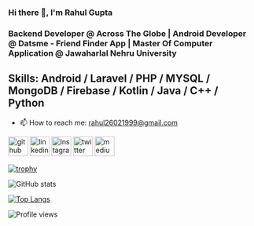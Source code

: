 <!--
**rahul26021999/rahul26021999** is a ✨ _special_ ✨ repository because its `README.md` (this file) appears on your GitHub profile.

Here are some ideas to get you started:

- 🔭 I’m currently working on ...
- 🌱 I’m currently learning ...
- 👯 I’m looking to collaborate on ...
- 🤔 I’m looking for help with ...
- 💬 Ask me about ...
- 📫 How to reach me: ...
- 😄 Pronouns: ...
- ⚡ Fun fact: ...
-->

### Hi there 👋, I'm Rahul Gupta

### Backend Developer @ Across The Globe | Android Developer @ Datsme - Friend Finder App | Master Of Computer Application @ Jawaharlal Nehru University  

## Skills: Android / Laravel / PHP / MYSQL / MongoDB / Firebase / Kotlin / Java / C++ / Python 

- 📫 How to reach me: rahul26021999@gmail.com 


[<img src='https://cdn.jsdelivr.net/npm/simple-icons@3.0.1/icons/github.svg' alt='github' height='40'>](https://github.com/rahul26021999)  [<img src='https://cdn.jsdelivr.net/npm/simple-icons@3.0.1/icons/linkedin.svg' alt='linkedin' height='40'>](https://www.linkedin.com/in/rahul26021999/)  [<img src='https://cdn.jsdelivr.net/npm/simple-icons@3.0.1/icons/instagram.svg' alt='instagram' height='40'>](https://www.instagram.com/rahulgupta_02/)  [<img src='https://cdn.jsdelivr.net/npm/simple-icons@3.0.1/icons/twitter.svg' alt='twitter' height='40'>](https://twitter.com/rahul26021999) [<img src='https://cdn.jsdelivr.net/npm/simple-icons@3.0.1/icons/medium.svg' alt='medium' height='40'>](https://medium.com/@rahul26021999)  


[![trophy](https://github-profile-trophy.vercel.app/?username=rahul26021999)](https://github.com/ryo-ma/github-profile-trophy)

![GitHub stats](https://github-readme-stats.vercel.app/api?username=rahul26021999&show_icons=true)  

[![Top Langs](https://github-readme-stats.vercel.app/api/top-langs/?username=rahul26021999)](https://github.com/anuraghazra/github-readme-stats)

![Profile views](https://gpvc.arturio.dev/rahul26021999)
